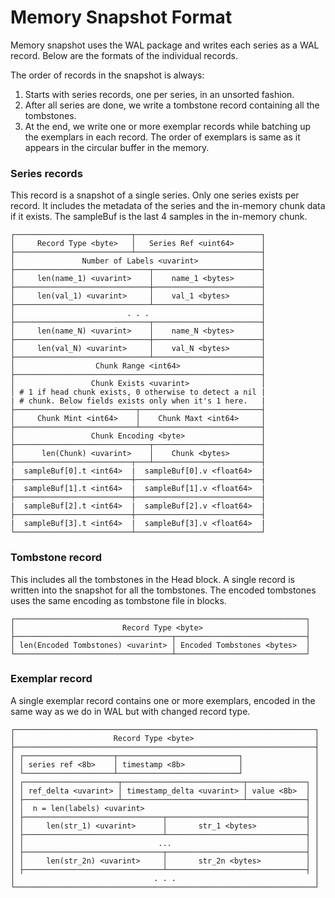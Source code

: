 # Memory Snapshot Format

Memory snapshot uses the WAL package and writes each series as a WAL record.
Below are the formats of the individual records.

The order of records in the snapshot is always:
1. Starts with series records, one per series, in an unsorted fashion.
2. After all series are done, we write a tombstone record containing all the tombstones.
3. At the end, we write one or more exemplar records while batching up the exemplars in each record. The order of exemplars is same as it appears in the circular buffer in the memory.

### Series records

This record is a snapshot of a single series. Only one series exists per record.
It includes the metadata of the series and the in-memory chunk data if it exists.
The sampleBuf is the last 4 samples in the in-memory chunk.

```
┌──────────────────────────┬────────────────────────────┐
│     Record Type <byte>   │   Series Ref <uint64>      │
├──────────────────────────┴────────────────────────────┤
│               Number of Labels <uvarint>              │
├──────────────────────────────┬────────────────────────┤
│     len(name_1) <uvarint>    │    name_1 <bytes>      │
├──────────────────────────────┼────────────────────────┤
│     len(val_1) <uvarint>     │    val_1 <bytes>       │
├──────────────────────────────┴────────────────────────┤
│                         . . .                         │
├──────────────────────────────┬────────────────────────┤
│     len(name_N) <uvarint>    │    name_N <bytes>      │
├──────────────────────────────┼────────────────────────┤
│     len(val_N) <uvarint>     │    val_N <bytes>       │
├──────────────────────────────┴────────────────────────┤
│                  Chunk Range <int64>                  │
├───────────────────────────────────────────────────────┤
│                 Chunk Exists <uvarint>                │
│ # 1 if head chunk exists, 0 otherwise to detect a nil |
| # chunk. Below fields exists only when it's 1 here.   |
├───────────────────────────┬───────────────────────────┤
│     Chunk Mint <int64>    │    Chunk Maxt <int64>     │
├───────────────────────────┴───────────────────────────┤
│                 Chunk Encoding <byte>                 │
├──────────────────────────────┬────────────────────────┤
│      len(Chunk) <uvarint>    │    Chunk <bytes>       │
├──────────────────────────┬───┴────────────────────────┤
|  sampleBuf[0].t <int64>  |  sampleBuf[0].v <float64>  | 
├──────────────────────────┼────────────────────────────┤
|  sampleBuf[1].t <int64>  |  sampleBuf[1].v <float64>  | 
├──────────────────────────┼────────────────────────────┤
|  sampleBuf[2].t <int64>  |  sampleBuf[2].v <float64>  | 
├──────────────────────────┼────────────────────────────┤
|  sampleBuf[3].t <int64>  |  sampleBuf[3].v <float64>  | 
└──────────────────────────┴────────────────────────────┘
```

### Tombstone record

This includes all the tombstones in the Head block. A single record is written into
the snapshot for all the tombstones. The encoded tombstones uses the same encoding
as tombstone file in blocks.

```
┌─────────────────────────────────────────────────────────────────┐
│                        Record Type <byte>                       │
├───────────────────────────────────┬─────────────────────────────┤
│ len(Encoded Tombstones) <uvarint> │ Encoded Tombstones <bytes>  │
└───────────────────────────────────┴─────────────────────────────┘
```


### Exemplar record

A single exemplar record contains one or more exemplars, encoded in the same way as we do in WAL but with changed record type.

```
┌───────────────────────────────────────────────────────────────────┐
│                      Record Type <byte>                           │
├───────────────────────────────────────────────────────────────────┤
│ ┌────────────────────┬───────────────────────────┐                │
│ │ series ref <8b>    │ timestamp <8b>            │                │
│ └────────────────────┴───────────────────────────┘                │
│ ┌─────────────────────┬───────────────────────────┬─────────────┐ │
│ │ ref_delta <uvarint> │ timestamp_delta <uvarint> │ value <8b>  │ │
│ ├─────────────────────┴───────────────────────────┴─────────────┤ │
│ │  n = len(labels) <uvarint>                                    │ │
│ ├───────────────────────────────┬───────────────────────────────┤ │
│ │     len(str_1) <uvarint>      │       str_1 <bytes>           │ │
│ ├───────────────────────────────┴───────────────────────────────┤ │
│ │                              ...                              │ │
│ ├───────────────────────────────┬───────────────────────────────┤ │
│ │     len(str_2n) <uvarint>     │       str_2n <bytes>          │ │
│ ├───────────────────────────────┴───────────────────────────────┤ │
│                               . . .                               │
└───────────────────────────────────────────────────────────────────┘
```
